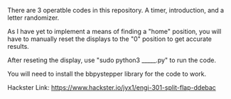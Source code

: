 There are 3 operatble codes in this repository. A timer, introduction, and a letter randomizer.

As I have yet to implement a means of finding a "home" position, you will have to manually reset the displays to the "0" position to get accurate results.

After reseting the display, use "sudo python3 _____.py" to run the code. 

You will need to install the bbpystepper library for the code to work.

Hackster Link: https://www.hackster.io/jyx1/engi-301-split-flap-ddebac
